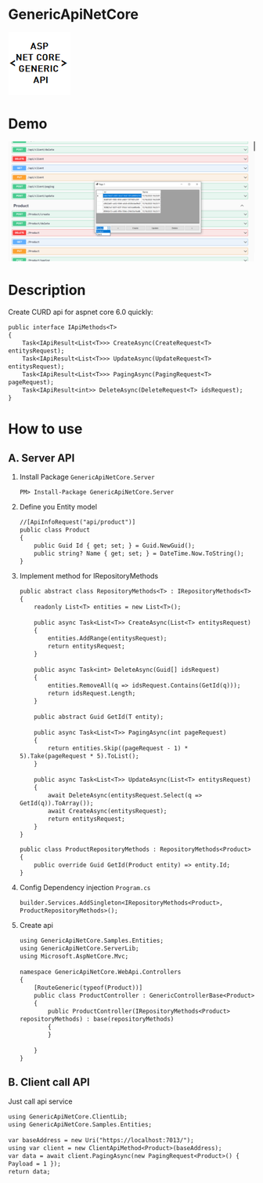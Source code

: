 # GenericApiNetCore
![GenericApiNetCore logo](docs/logo.png "asp net core generic api")
# Demo
![GenericApiNetCore demo](docs/demo.png "GenericApiNetCore demo")
# Description
Create CURD api for aspnet core 6.0 quickly:
```
public interface IApiMethods<T>
{
    Task<IApiResult<List<T>>> CreateAsync(CreateRequest<T> entitysRequest);
    Task<IApiResult<List<T>>> UpdateAsync(UpdateRequest<T> entitysRequest);
    Task<IApiResult<List<T>>> PagingAsync(PagingRequest<T> pageRequest);
    Task<IApiResult<int>> DeleteAsync(DeleteRequest<T> idsRequest);
}
```
# How to use
## A. Server API
1. Install Package ```GenericApiNetCore.Server```

    ```
    PM> Install-Package GenericApiNetCore.Server
    ```
2. Define you Entity model

    ```
    //[ApiInfoRequest("api/product")]
    public class Product
    {
        public Guid Id { get; set; } = Guid.NewGuid();
        public string? Name { get; set; } = DateTime.Now.ToString();
    }
    ```
3. Implement method for IRepositoryMethods<Product>

    ```
    public abstract class RepositoryMethods<T> : IRepositoryMethods<T>
    {
        readonly List<T> entities = new List<T>();

        public async Task<List<T>> CreateAsync(List<T> entitysRequest)
        {
            entities.AddRange(entitysRequest);
            return entitysRequest;
        }

        public async Task<int> DeleteAsync(Guid[] idsRequest)
        {
            entities.RemoveAll(q => idsRequest.Contains(GetId(q)));
            return idsRequest.Length;
        }

        public abstract Guid GetId(T entity);

        public async Task<List<T>> PagingAsync(int pageRequest)
        {
            return entities.Skip((pageRequest - 1) * 5).Take(pageRequest * 5).ToList();
        }

        public async Task<List<T>> UpdateAsync(List<T> entitysRequest)
        {
            await DeleteAsync(entitysRequest.Select(q => GetId(q)).ToArray());
            await CreateAsync(entitysRequest);
            return entitysRequest;
        }
    }
    ```

    ```
    public class ProductRepositoryMethods : RepositoryMethods<Product>
    {
        public override Guid GetId(Product entity) => entity.Id;
    }
    ```
4. Config Dependency injection ```Program.cs```

    ```
    builder.Services.AddSingleton<IRepositoryMethods<Product>, ProductRepositoryMethods>();
    ```

5. Create api

    ```
    using GenericApiNetCore.Samples.Entities;
    using GenericApiNetCore.ServerLib;
    using Microsoft.AspNetCore.Mvc;

    namespace GenericApiNetCore.WebApi.Controllers
    {
        [RouteGeneric(typeof(Product))]
        public class ProductController : GenericControllerBase<Product>
        {
            public ProductController(IRepositoryMethods<Product> repositoryMethods) : base(repositoryMethods)
            {
            }

        }
    }

    ```


## B. Client call API
Just call api service
```
using GenericApiNetCore.ClientLib;
using GenericApiNetCore.Samples.Entities;

var baseAddress = new Uri("https://localhost:7013/");
using var client = new ClientApiMethod<Product>(baseAddress);
var data = await client.PagingAsync(new PagingRequest<Product>() { Payload = 1 });
return data;
```